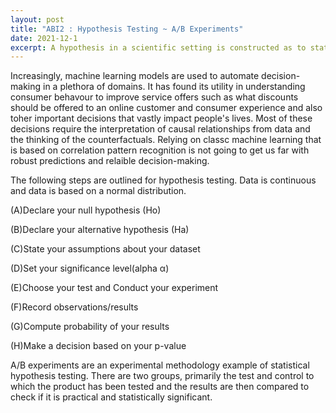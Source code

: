 ```yaml
---
layout: post
title: "ABI2 : Hypothesis Testing ~ A/B Experiments"
date: 2021-12-1
excerpt: A hypothesis in a scientific setting is constructed as to statements, the null hypothesis and the alternative hypothesis to which we shall seek to disprove the former.
---
```


Increasingly, machine learning models are used to automate decision-making in a plethora of domains. It has found its utility in understanding consumer behavour to improve service offers such as what discounts should be offered to an online customer and consumer experience and also toher important decisions that vastly impact people's lives. Most of these decisions require the interpretation of causal relationships from data and the thinking of the counterfactuals. Relying on classc machine learning that is based on correlation pattern recognition is not going to get us far with robust predictions and relaible decision-making.

The following steps are outlined for hypothesis testing. Data is continuous and data is based on a normal distribution.


(A)Declare your null hypothesis (Ho)

(B)Declare your alternative hypothesis (Ha)

(C)State your assumptions about your dataset

(D)Set your significance level(alpha α) 

(E)Choose your test and Conduct your experiment

(F)Record observations/results

(G)Compute probability of your results

(H)Make a decision based on your p-value

A/B experiments are an experimental methodology example of statistical hypothesis testing. There are two groups, primarily the test and control to which the product has been tested and the results are then compared to check if it is practical and statistically significant.
